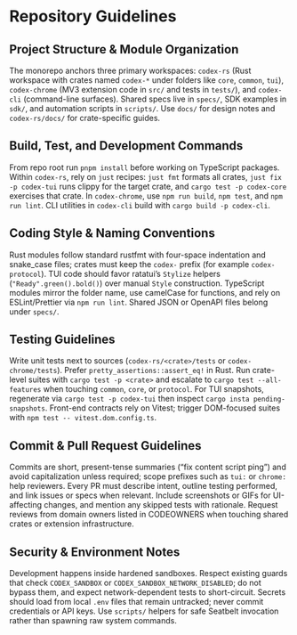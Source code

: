 # Repository Guidelines

## Project Structure & Module Organization
The monorepo anchors three primary workspaces: `codex-rs` (Rust workspace with crates named `codex-*` under folders like `core`, `common`, `tui`), `codex-chrome` (MV3 extension code in `src/` and tests in `tests/`), and `codex-cli` (command-line surfaces). Shared specs live in `specs/`, SDK examples in `sdk/`, and automation scripts in `scripts/`. Use `docs/` for design notes and `codex-rs/docs/` for crate-specific guides.

## Build, Test, and Development Commands
From repo root run `pnpm install` before working on TypeScript packages. Within `codex-rs`, rely on `just` recipes: `just fmt` formats all crates, `just fix -p codex-tui` runs clippy for the target crate, and `cargo test -p codex-core` exercises that crate. In `codex-chrome`, use `npm run build`, `npm test`, and `npm run lint`. CLI utilities in `codex-cli` build with `cargo build -p codex-cli`.

## Coding Style & Naming Conventions
Rust modules follow standard rustfmt with four-space indentation and snake_case files; crates must keep the `codex-` prefix (for example `codex-protocol`). TUI code should favor ratatui’s `Stylize` helpers (`"Ready".green().bold()`) over manual `Style` construction. TypeScript modules mirror the folder name, use camelCase for functions, and rely on ESLint/Prettier via `npm run lint`. Shared JSON or OpenAPI files belong under `specs/`.

## Testing Guidelines
Write unit tests next to sources (`codex-rs/<crate>/tests` or `codex-chrome/tests`). Prefer `pretty_assertions::assert_eq!` in Rust. Run crate-level suites with `cargo test -p <crate>` and escalate to `cargo test --all-features` when touching `common`, `core`, or `protocol`. For TUI snapshots, regenerate via `cargo test -p codex-tui` then inspect `cargo insta pending-snapshots`. Front-end contracts rely on Vitest; trigger DOM-focused suites with `npm test -- vitest.dom.config.ts`.

## Commit & Pull Request Guidelines
Commits are short, present-tense summaries (“fix content script ping”) and avoid capitalization unless required; scope prefixes such as `tui:` or `chrome:` help reviewers. Every PR must describe intent, outline testing performed, and link issues or specs when relevant. Include screenshots or GIFs for UI-affecting changes, and mention any skipped tests with rationale. Request reviews from domain owners listed in CODEOWNERS when touching shared crates or extension infrastructure.

## Security & Environment Notes
Development happens inside hardened sandboxes. Respect existing guards that check `CODEX_SANDBOX` or `CODEX_SANDBOX_NETWORK_DISABLED`; do not bypass them, and expect network-dependent tests to short-circuit. Secrets should load from local `.env` files that remain untracked; never commit credentials or API keys. Use `scripts/` helpers for safe Seatbelt invocation rather than spawning raw system commands.

